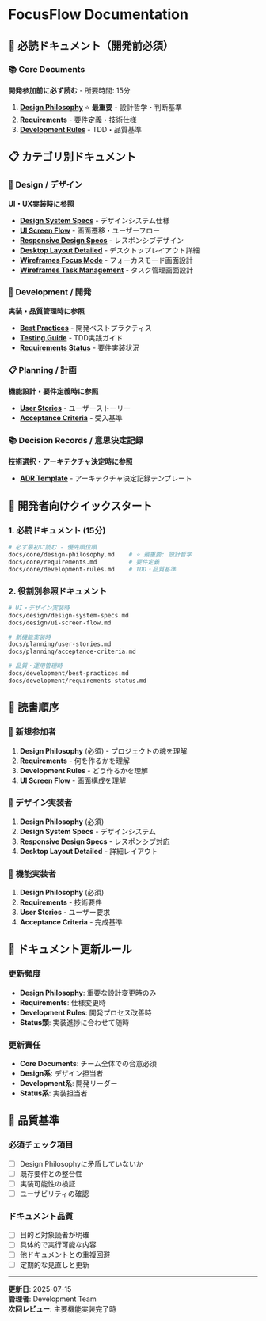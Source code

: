# FocusFlow Documentation

## 🎯 必読ドキュメント（開発前必須）

### 📚 Core Documents
**開発参加前に必ず読む** - 所要時間: 15分

1. **[Design Philosophy](core/design-philosophy.md)** ⭐️ **最重要** - 設計哲学・判断基準
2. **[Requirements](core/requirements.md)** - 要件定義・技術仕様
3. **[Development Rules](core/development-rules.md)** - TDD・品質基準

## 📋 カテゴリ別ドキュメント

### 🎨 Design / デザイン
**UI・UX実装時に参照**
- **[Design System Specs](design/design-system-specs.md)** - デザインシステム仕様
- **[UI Screen Flow](design/ui-screen-flow.md)** - 画面遷移・ユーザーフロー
- **[Responsive Design Specs](design/responsive-design-specs.md)** - レスポンシブデザイン
- **[Desktop Layout Detailed](design/desktop-layout-detailed.md)** - デスクトップレイアウト詳細
- **[Wireframes Focus Mode](design/wireframes-focus-mode.md)** - フォーカスモード画面設計
- **[Wireframes Task Management](design/wireframes-task-management.md)** - タスク管理画面設計

### 🔧 Development / 開発
**実装・品質管理時に参照**
- **[Best Practices](development/best-practices.md)** - 開発ベストプラクティス
- **[Testing Guide](development/testing-guide.md)** - TDD実践ガイド
- **[Requirements Status](development/requirements-status.md)** - 要件実装状況

### 📋 Planning / 計画
**機能設計・要件定義時に参照**
- **[User Stories](planning/user-stories.md)** - ユーザーストーリー
- **[Acceptance Criteria](planning/acceptance-criteria.md)** - 受入基準

### 📚 Decision Records / 意思決定記録
**技術選択・アーキテクチャ決定時に参照**
- **[ADR Template](adr/template.md)** - アーキテクチャ決定記録テンプレート

## 🚀 開発者向けクイックスタート

### 1. 必読ドキュメント (15分)
```bash
# 必ず最初に読む - 優先順位順
docs/core/design-philosophy.md    # ⭐️ 最重要: 設計哲学
docs/core/requirements.md         # 要件定義
docs/core/development-rules.md    # TDD・品質基準
```

### 2. 役割別参照ドキュメント
```bash
# UI・デザイン実装時
docs/design/design-system-specs.md
docs/design/ui-screen-flow.md

# 新機能実装時
docs/planning/user-stories.md
docs/planning/acceptance-criteria.md

# 品質・運用管理時
docs/development/best-practices.md
docs/development/requirements-status.md
```

## 📖 読書順序

### 🚀 新規参加者
1. **Design Philosophy** (必須) - プロジェクトの魂を理解
2. **Requirements** - 何を作るかを理解
3. **Development Rules** - どう作るかを理解
4. **UI Screen Flow** - 画面構成を理解

### 🎨 デザイン実装者
1. **Design Philosophy** (必須)
2. **Design System Specs** - デザインシステム
3. **Responsive Design Specs** - レスポンシブ対応
4. **Desktop Layout Detailed** - 詳細レイアウト

### 🔧 機能実装者
1. **Design Philosophy** (必須)
2. **Requirements** - 技術要件
3. **User Stories** - ユーザー要求
4. **Acceptance Criteria** - 完成基準

## 🔄 ドキュメント更新ルール

### 更新頻度
- **Design Philosophy**: 重要な設計変更時のみ
- **Requirements**: 仕様変更時
- **Development Rules**: 開発プロセス改善時
- **Status類**: 実装進捗に合わせて随時

### 更新責任
- **Core Documents**: チーム全体での合意必須
- **Design系**: デザイン担当者
- **Development系**: 開発リーダー
- **Status系**: 実装担当者

## 🎯 品質基準

### 必須チェック項目
- [ ] Design Philosophyに矛盾していないか
- [ ] 既存要件との整合性
- [ ] 実装可能性の検証
- [ ] ユーザビリティの確認

### ドキュメント品質
- [ ] 目的と対象読者が明確
- [ ] 具体的で実行可能な内容
- [ ] 他ドキュメントとの重複回避
- [ ] 定期的な見直しと更新

---

**更新日**: 2025-07-15  
**管理者**: Development Team  
**次回レビュー**: 主要機能実装完了時